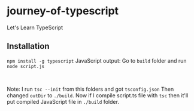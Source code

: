 # journey-of-typescript
Let's Learn TypeScript


## Installation

`npm install -g typescript`
JavaScript output: Go to `build` folder and run `node script.js`

<br>

Note: I run `tsc --init` from this folders and got `tsconfig.json`
Then changed `outDir` to `./build`. Now if I compile script.ts file with `tsc` then it'll put compiled JavaScript file in `./build` folder.
